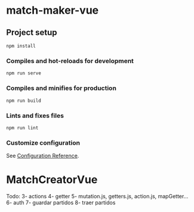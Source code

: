 # match-maker-vue

## Project setup

```
npm install
```

### Compiles and hot-reloads for development

```
npm run serve
```

### Compiles and minifies for production

```
npm run build
```

### Lints and fixes files

```
npm run lint
```

### Customize configuration

See [Configuration Reference](https://cli.vuejs.org/config/).

# MatchCreatorVue

Todo:
3- actions
4- getter
5- mutation.js, getters.js, action.js, mapGetter...
6- auth
7- guardar partidos
8- traer partidos
